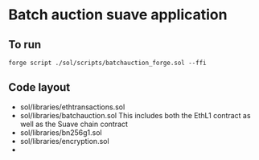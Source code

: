 # Batch auction suave application



## To run
```
forge script ./sol/scripts/batchauction_forge.sol --ffi
```

## Code layout
- sol/libraries/ethtransactions.sol
- sol/libraries/batchauction.sol
    This includes both the EthL1 contract as well as the Suave chain contract
- sol/libraries/bn256g1.sol
- sol/libraries/encryption.sol
-
